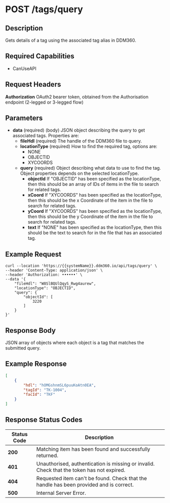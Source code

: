 # POST /tags/query

## Description
Gets details of a tag using the associated tag alias in DDM360.

## Required Capabilities
* CanUseAPI

## Request Headers

**Authorization** OAuth2 bearer token, obtained from the Authorisation endpoint (2-legged or 3-legged flow)

## Parameters
* **data** (required) (body) JSON object describing the query to get associated tags. Properties are:
    * **fileHdl** (required) The handle of the DDM360 file to query.
    * **locationType** (required) How to find the required tag, options are:
        * NONE
        * OBJECTID
        * XYCOORDS
    * **query** (required) Object describing what data to use to find the tag. Object properties depends on the selected locationType.
        * **objectId** If "OBJECTID" has been specified as the locationType, then this should be an array of IDs of items in the file to search for related tags.
        * **xCoord** If "XYCOORDS" has been specified as the locationType, then this should be the x Coordinate of the item in the file to search for related tags.
        * **yCoord** If "XYCOORDS" has been specified as the locationType, then this should be the y Coordinate of the item in the file to search for related tags.
        * **text** If "NONE" has been specified as the locationType, then this should be the text to search for in the file that has an associated tag.


## Example Request
```
curl --location 'https://{{systemName}}.ddm360.io/api/tags/query' \
--header 'Content-Type: application/json' \
--header 'Authorization: ••••••' \
--data '{
    "fileHdl": "W8SlBQUlQqyS_Rwg4aurew",
    "locationType": "OBJECTID",
    "query": {
        "objectId": [
            3220
        ]
    }
}'
```

## Response Body
JSON array of objects where each object is a tag that matches the submitted query.

## Example Response
```JSON
[
    {
        "hdl": "hOMGshnmSL6puuKoAtn0EA",
        "tagId": "TK-1004",
        "facId": "TKF"
    }
]
```

## Response Status Codes
| Status Code | Description |
| -------- | ------- |
**200** |Matching item has been found and successfully returned.
**401** |Unauthorised, authentication is missing or invalid. Check that the token has not expired.
**404** |Requested item can't be found. Check that the handle has been provided and is correct.
**500** |Internal Server Error.


